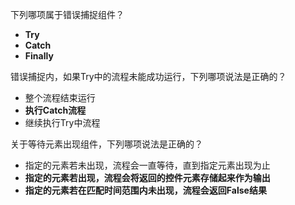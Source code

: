 下列哪项属于错误捕捉组件？
- **Try**
- **Catch**
- **Finally**

错误捕捉内，如果Try中的流程未能成功运行，下列哪项说法是正确的？
- 整个流程结束运行
- **执行Catch流程**
- 继续执行Try中流程

关于等待元素出现组件，下列哪项说法是正确的？
- 指定的元素若未出现，流程会一直等待，直到指定元素出现为止
- **指定的元素若出现，流程会将返回的控件元素存储起来作为输出**
- **指定的元素若在匹配时间范围内未出现，流程会返回False结果**